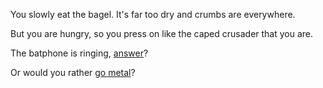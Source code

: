 You slowly eat the bagel. It's far too dry and crumbs are everywhere.

But you are hungry, so you press on like the caped crusader that you are.

The batphone is ringing, [answer](../catwoman/catwoman.md)?

Or would you rather [go metal](.../batmetal/batmetal.md)?



